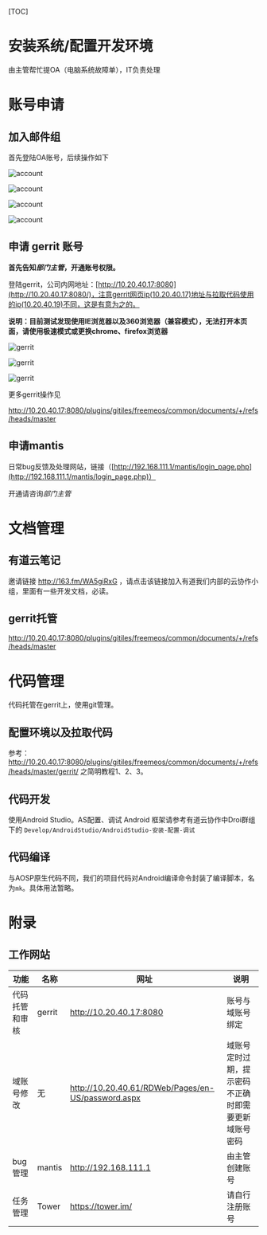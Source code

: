 [TOC]

# 安装系统/配置开发环境

由主管帮忙提OA（电脑系统故障单），IT负责处理

# 账号申请

## 加入邮件组

首先登陆OA账号，后续操作如下

![account](res/email-group-account-1.png)

![account](res/email-group-account-2.png)

![account](res/email-group-account-3.png)

![account](res/email-group-account-4.png)

## 申请 gerrit 账号

**首先告知*部门主管*，开通账号权限。**

登陆gerrit，公司内网地址：[http://10.20.40.17:8080](http://10.20.40.17:8080/)，注意gerrit网页ip(10.20.40.17)地址与拉取代码使用的ip(10.20.40.19)不同，这是有意为之的。

**说明：目前测试发现使用IE浏览器以及360浏览器（兼容模式），无法打开本页面，请使用极速模式或更换chrome、firefox浏览器**

![gerrit](res/gerrit-1.png)

![gerrit](res/gerrit-2.png)

![gerrit](res/gerrit-3.png)

更多gerrit操作见

 http://10.20.40.17:8080/plugins/gitiles/freemeos/common/documents/+/refs/heads/master

## 申请mantis

日常bug反馈及处理网站，链接（[http://192.168.111.1/mantis/login_page.php](http://192.168.111.1/mantis/login_page.php)）

开通请咨询*部门主管*

# 文档管理

## 有道云笔记

邀请链接 http://163.fm/WA5giRxG ，请点击该链接加入有道我们内部的云协作小组，里面有一些开发文档，必读。

## gerrit托管

http://10.20.40.17:8080/plugins/gitiles/freemeos/common/documents/+/refs/heads/master

# 代码管理

代码托管在gerrit上，使用git管理。

## 配置环境以及拉取代码

参考： http://10.20.40.17:8080/plugins/gitiles/freemeos/common/documents/+/refs/heads/master/gerrit/  之简明教程1、2、3。

## 代码开发

使用Android Studio。AS配置、调试 Android 框架请参考有道云协作中Droi群组下的 `Develop/AndroidStudio/AndroidStudio-安装-配置-调试`

## 代码编译

与AOSP原生代码不同，我们的项目代码对Android编译命令封装了编译脚本，名为`mk`。具体用法暂略。

# 附录

## 工作网站

功能 | 名称 | 网址 | 说明
---------|----------|---------|---------
代码托管和审核 | gerrit | http://10.20.40.17:8080 | 账号与域账号绑定
域账号修改 | 无 | http://10.20.40.61/RDWeb/Pages/en-US/password.aspx | 域账号定时过期，提示密码不正确时即需要更新域账号密码
bug管理 | mantis | http://192.168.111.1 | 由主管创建账号
任务管理 | Tower | https://tower.im/ | 请自行注册账号
